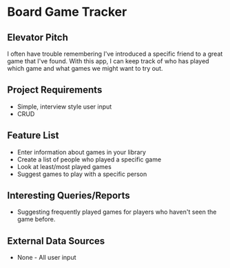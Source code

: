 # Board Game Tracker

## Elevator Pitch
I often have trouble remembering I've introduced a specific friend to a great game that I've found.
With this app, I can keep track of who has played which game and what games we might want to try out.

## Project Requirements
* Simple, interview style user input
* CRUD

## Feature List
* Enter information about games in your library
* Create a list of people who played a specific game
* Look at least/most played games
* Suggest games to play with a specific person


## Interesting Queries/Reports
* Suggesting frequently played games for players who haven't seen the game before.

## External Data Sources
* None - All user input